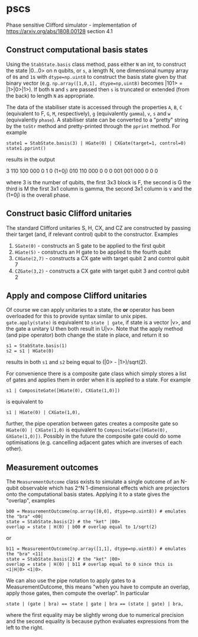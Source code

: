 # pscs
Phase sensitive Clifford simulator - implementation of https://arxiv.org/abs/1808.00128 section 4.1


## Construct computational basis states

Using the `StabState.basis` class method, pass either `N` an int, to construct the state |0...0> on n qubits, or `s`, a length N, one dimensional numpy array of `0`s and `1`s with `dtype=np.uint8` to construct the basis state given by that binary vector (e.g. `np.array([1,0,1], dtype=np,uint8)` becomes |101> = |1>|0>|1>). If both `N` and `s` are passed then `s` is truncated or extended (from the back) to length `N` as appropriate.

The data of the stabiliser state is accessed through the properties `A`, `B`, `C` (equivalent to F, `G`, `M`, respectively), `g` (equivalently `gamma`), `v`, `s` and `w` (equivalently `phase`). A stabiliser state can be converted to a "pretty" string by the `toStr` method and pretty-printed through the `pprint` method. For example
```
state1 = StabState.basis(3) | HGate(0) | CXGate(target=1, control=0)
state1.pprint()
```
results in the output

3 110 100 000 0 1 0 (1+0j)
  010 110 000 0 0 0
  001 001 000 0 0 0

where 3 is the number of qubits, the first 3x3 block is F, the second is G the third is M the first 3x1 column is gamma, the second 3x1 column is v and the (1+0j) is the overall phase.

## Construct basic Clifford unitaries

The standard Clifford unitaries S, H, CX, and CZ are constructed by passing their target (and, if relevant control) qubit to the constructor. Examples
1. `SGate(0)` - constructs an S gate to be applied to the first qubit
1. `HGate(5)` - constructs an H gate to be applied to the fourth qubit
1. `CXGate(2,7)` - constructs a CX gate with target qubit 2 and control qubit 7
1. `CZGate(3,2)` - constructs a CX gate with target qubit 3 and control qubit 2

## Apply and compose Clifford unitaries

Of course we can apply unitaries to a state, the __or__ operator has been overloaded for this to provide syntax similar to unix pipes. `gate.apply(state)` is equivalent to `state | gate`, if state is a vector |v>, and the gate a unitary U then both result in U|v>. Note that the apply method (and pipe operator) both change the state in place, and return it so
```
s1 = StabState.basis(1)
s2 = s1 | HGate(0)
```
results in both `s1` and `s2` being equal to (|0> - |1>)/sqrt(2).

For convenience there is a composite gate class which simply stores a list of gates and applies them in order when it is applied to a state. For example
```
s1 | CompositeGate([HGate(0), CXGate(1,0)])
```
is equivalent to
```
s1 | HGate(0) | CXGate(1,0),
```
further, the pipe operation between gates creates a composite gate so `HGate(0) | CXGate(1,0)` is equivalent to  `CompositeGate([HGate(0), GXGate(1,0)])`. Possibly in the future the composite gate could do some optimisations (e.g. cancelling adjacent gates which are inverses of each other).

## Measurement outcomes

The `MeasurementOutcome` class exists to simulate a single outcome of an N-qubit observable which has 2^N 1-dimensional effects which are projectors onto the computational basis states. Applying it to a state gives the "overlap", examples
```
b00 = MeasurementOutcome(np.array([0,0], dtype=np.uint8)) # emulates the "bra" <00|
state = StabState.basis(2) # the "ket" |00>
overlap = state | H(0) | b00 # overlap equal to 1/sqrt(2)
```
or
```
b11 = MeasurementOutcome(np.array([1,1], dtype=np.uint8)) # emulates the "bra" <11|
state = StabState.basis(2) # the "ket" |00>
overlap = state | H(0) | b11 # overlap equal to 0 since this is <1|H|0> <1|0>.
```
We can also use the pipe notation to apply gates to a MeasurementOutcome, this means "when you have to compute an overlap, apply those gates, then compute the overlap". In particular
```
state | (gate | bra) == state | gate | bra == (state | gate) | bra,
```
where the first equality may be slightly wrong due to numerical precision and the second equality is because python evaluates expressions from the left to the right.
